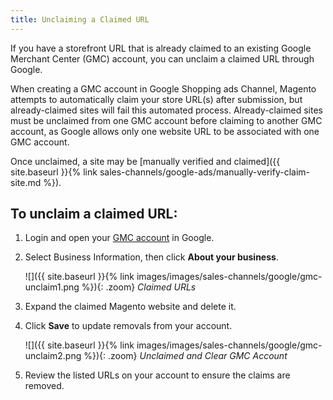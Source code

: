 ```yaml
---
title: Unclaiming a Claimed URL
---
```



If you have a storefront URL that is already claimed to an existing Google Merchant Center (GMC) account, you can unclaim a claimed URL through Google.

When creating a GMC account in Google Shopping ads Channel, Magento attempts to automatically claim your store URL(s) after submission, but already-claimed sites will fail this automated process. Already-claimed sites must be unclaimed from one GMC account before claiming to another GMC account, as Google allows only one website URL to be associated with one GMC account.

Once unclaimed, a site may be [manually verified and claimed]({{ site.baseurl }}{% link sales-channels/google-ads/manually-verify-claim-site.md %}).

## To unclaim a claimed URL:

1. Login and open your [GMC account][1] in Google.

1. Select Business Information, then click **About your business**.

    ![]({{ site.baseurl }}{% link images/images/sales-channels/google/gmc-unclaim1.png %}){: .zoom}
    *Claimed URLs*

1. Expand the claimed Magento website and delete it.

1. Click **Save** to update removals from your account.

    ![]({{ site.baseurl }}{% link images/images/sales-channels/google/gmc-unclaim2.png %}){: .zoom}
    *Unclaimed and Clear GMC Account*

1. Review the listed URLs on your account to ensure the claims are removed.


[1]: https://merchants.google.com/
